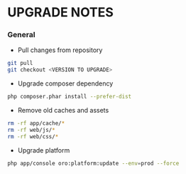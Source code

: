 UPGRADE NOTES
=============

### General

  * Pull changes from repository
```bash
git pull
git checkout <VERSION TO UPGRADE>
```
  * Upgrade composer dependency
```bash
php composer.phar install --prefer-dist
```
  * Remove old caches and assets
```bash
rm -rf app/cache/*
rm -rf web/js/*
rm -rf web/css/*
```
  * Upgrade platform
```bash
php app/console oro:platform:update --env=prod --force
```
